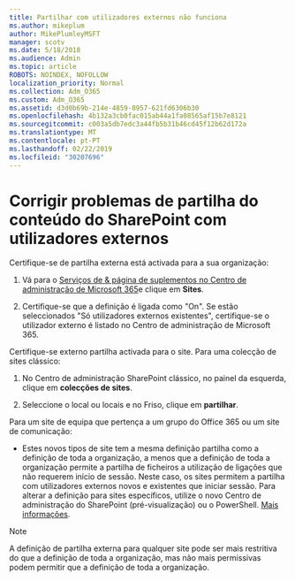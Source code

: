 ```yaml
---
title: Partilhar com utilizadores externos não funciona
ms.author: mikeplum
author: MikePlumleyMSFT
manager: scotv
ms.date: 5/18/2018
ms.audience: Admin
ms.topic: article
ROBOTS: NOINDEX, NOFOLLOW
localization_priority: Normal
ms.collection: Adm_O365
ms.custom: Adm_O365
ms.assetid: d3d0b69b-214e-4859-8957-621fd6306b30
ms.openlocfilehash: 4b132a3cb0fac015ab44a1fa08565af15b7e8121
ms.sourcegitcommit: c003a5db7edc3a44fb5b31b46cd45f12b62d172a
ms.translationtype: MT
ms.contentlocale: pt-PT
ms.lasthandoff: 02/22/2019
ms.locfileid: "30207696"
---
```

# <a name="fix-problems-sharing-sharepoint-content-with-external-users"></a>Corrigir problemas de partilha do conteúdo do SharePoint com utilizadores externos

Certifique-se de partilha externa está activada para a sua organização:
  
1. Vá para o [Serviços de &amp; página de suplementos no Centro de administração de Microsoft 365](https://portal.office.com/adminportal/home#/Settings/ServicesAndAddIns)e clique em **Sites**.
    
2. Certifique-se que a definição é ligada como "On". Se estão seleccionados "Só utilizadores externos existentes", certifique-se o utilizador externo é listado no Centro de administração de Microsoft 365.
    
Certifique-se externo partilha activada para o site. Para uma colecção de sites clássico:
  
1. No Centro de administração SharePoint clássico, no painel da esquerda, clique em **colecções de sites**.
    
2. Seleccione o local ou locais e no Friso, clique em **partilhar**.
    
Para um site de equipa que pertença a um grupo do Office 365 ou um site de comunicação:
  
- Estes novos tipos de site tem a mesma definição partilha como a definição de toda a organização, a menos que a definição de toda a organização permite a partilha de ficheiros a utilização de ligações que não requerem início de sessão. Neste caso, os sites permitem a partilha com utilizadores externos novos e existentes que iniciar sessão. Para alterar a definição para sites específicos, utilize o novo Centro de administração do SharePoint (pré-visualização) ou o PowerShell. [Mais informações](https://go.microsoft.com/fwlink/?linkid=871863).
    
> [!NOTE]
> A definição de partilha externa para qualquer site pode ser mais restritiva do que a definição de toda a organização, mas não mais permissivas podem permitir que a definição de toda a organização. 
  

